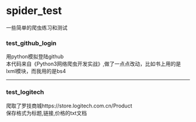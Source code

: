 # spider_test

一些简单的爬虫练习和测试

### test_github_login
用python模拟登陆github<br>
本代码来自《Python3网络爬虫开发实战》,做了一点点改动，比如书上用的是lxml模块，而我用的是bs4<br>

----
### test_logitech
爬取了罗技商城https://store.logitech.com.cn/Product<br>
保存格式为标题,链接,价格的txt文档
